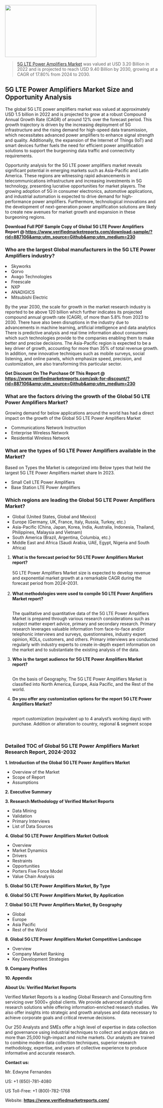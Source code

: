 <img src="https://ffe5etoiles.com/wp-content/uploads/2024/12/MST1-300x171.png" alt="" width="300" height="171" class="alignnone size-medium wp-image-20088" /><blockquote><p><p><a href="https://www.verifiedmarketreports.com/download-sample/?rid=887106&utm_source=Github&utm_medium=230" target="_blank">5G LTE Power Amplifiers Market</a> was valued at USD 3.20 Billion in 2022 and is projected to reach USD 9.40 Billion by 2030, growing at a CAGR of 17.80% from 2024 to 2030.</p></blockquote><p><h2>5G LTE Power Amplifiers Market Size and Opportunity Analysis</h2><p>The global 5G LTE power amplifiers market was valued at approximately USD 1.5 billion in 2022 and is projected to grow at a robust Compound Annual Growth Rate (CAGR) of around 12% over the forecast period. This growth trajectory is driven by the increasing deployment of 5G infrastructure and the rising demand for high-speed data transmission, which necessitates advanced power amplifiers to enhance signal strength and quality. Additionally, the expansion of the Internet of Things (IoT) and smart devices further fuels the need for efficient power amplification solutions to support the burgeoning data traffic and connectivity requirements.</p><p>Opportunity analysis for the 5G LTE power amplifiers market reveals significant potential in emerging markets such as Asia-Pacific and Latin America. These regions are witnessing rapid advancements in telecommunications infrastructure and increasing investments in 5G technology, presenting lucrative opportunities for market players. The growing adoption of 5G in consumer electronics, automotive applications, and industrial automation is expected to drive demand for high-performance power amplifiers. Furthermore, technological innovations and the development of next-generation power amplification solutions are likely to create new avenues for market growth and expansion in these burgeoning regions.</p></p><p class=""><strong>Download Full PDF Sample Copy of Global 5G LTE Power Amplifiers Report @ <a href="https://www.verifiedmarketreports.com/download-sample/?rid=887106&amp;utm_source=Github&amp;utm_medium=230" target="_blank">https://www.verifiedmarketreports.com/download-sample/?rid=887106&amp;utm_source=Github&amp;utm_medium=230</a></strong></p><h3 id="" class="">Who are the largest Global manufacturers in the 5G LTE Power Amplifiers industry?</h3><p><li>Skyworks</li><li> Qorvo</li><li> Avago Technologies</li><li> Freescale</li><li> NXP</li><li> ANADIGICS</li><li> Mitsubishi Electric</li></p><div class=""><div class="" dir="" data-message-author-role="" data-message-id="" data-message-model-slug=""><div class=""><div class=""><div class=""><div class="" dir="" data-message-author-role="" data-message-id="" data-message-model-slug=""><div class=""><div class=""><p>By the year 2030, the scale for growth in the market research industry is reported to be above 120 billion which further indicates its projected compound annual growth rate (CAGR), of more than 5.8% from 2023 to 2030. There have also been disruptions in the industry due to advancements in machine learning, artificial intelligence and data analytics There is predictive analysis and real time information about consumers which such technologies provide to the companies enabling them to make better and precise decisions. The Asia-Pacific region is expected to be a key driver of growth, accounting for more than 35% of total revenue growth. In addition, new innovative techniques such as mobile surveys, social listening, and online panels, which emphasize speed, precision, and customization, are also transforming this particular sector.</p><p><strong>Get Discount On The Purchase Of This Report @&nbsp; <a href="https://www.verifiedmarketreports.com/ask-for-discount/?rid=887106&amp;utm_source=Github&amp;utm_medium=230" target="_blank">https://www.verifiedmarketreports.com/ask-for-discount/?rid=887106&amp;utm_source=Github&amp;utm_medium=230</a></strong></p></div></div></div></div></div></div></div></div><h3 id="" class="">What are the factors driving the growth of the Global 5G LTE Power Amplifiers Market?</h3><p id="" class="">Growing demand for below applications around the world has had a direct impact on the growth of the Global 5G LTE Power Amplifiers Market</p><p id="" class=""><li>Communications Network Instruction</li><li> Enterprise Wireless Network</li><li> Residential Wireless Network</li></p><h3 id="" class="">What are the types of 5G LTE Power Amplifiers available in the Market?</h3><p id="" class="">Based on Types the Market is categorized into Below types that held the largest 5G LTE Power Amplifiers market share In 2023.</p><p id="" class=""><li>Small Cell LTE Power Amplifiers</li><li> Base Station LTE Power Amplifiers</li></p><h3 id="" class="">Which regions are leading the Global 5G LTE Power Amplifiers Market?</h3><ul><li>Global (United States, Global and Mexico)</li><li>Europe (Germany, UK, France, Italy, Russia, Turkey, etc.)</li><li>Asia-Pacific (China, Japan, Korea, India, Australia, Indonesia, Thailand, Philippines, Malaysia and Vietnam)</li><li>South America (Brazil, Argentina, Columbia, etc.)</li><li>Middle East and Africa (Saudi Arabia, UAE, Egypt, Nigeria and South Africa)</li></ul><p><ol><li><strong>What is the forecast period for 5G LTE Power Amplifiers Market report?<br /></strong><br /><span data-sheets-root="1" data-sheets-value="{&quot;1&quot;:2,&quot;2&quot;:&quot;XXXX size is expected to develop revenue and exponential market growth at a remarkable CAGR during the forecast period from 2024&ndash;2030.&quot;}" data-sheets-userformat="{&quot;2&quot;:12674,&quot;4&quot;:{&quot;1&quot;:2,&quot;2&quot;:16776960},&quot;10&quot;:2,&quot;11&quot;:0,&quot;15&quot;:&quot;Arial&quot;,&quot;16&quot;:12}">5G LTE Power Amplifiers Market size is expected to develop revenue and exponential market growth at a remarkable CAGR during the forecast period from 2024&ndash;2031.</span><br /><br /></li><li><strong>What methodologies were used to compile 5G LTE Power Amplifiers Market report?<br /><br /></strong><p>The qualitative and quantitative data of the&nbsp;5G LTE Power Amplifiers Market is prepared through various research considerations such as subject matter expert advice, primary and secondary research. Primary research leverages valuable information from face-to-face and/or telephonic interviews and surveys, questionnaires, industry expert opinion, KOLs, customers, and others. Primary interviews are conducted regularly with industry experts to create in-depth expert information on the market and to substantiate the existing analysis of the data.&nbsp;</p></li><li><strong>Who is the target audience for 5G LTE Power Amplifiers Market report?<br /><br /></strong><p>On the basis of Geography, The&nbsp;5G LTE Power Amplifiers Market is classified into North America, Europe, Asia Pacific, and the Rest of the world.</p></li><li><strong>Do you offer any customization options for the report 5G LTE Power Amplifiers Market?<br /><br /></strong><p>report customization (equivalent up to 4 analyst&rsquo;s working days) with purchase. Addition or alteration to country, regional &amp; segment scope</p><p>&nbsp;</p></li></ol></p><h3 id="" class="">Detailed TOC of Global 5G LTE Power Amplifiers Market Research Report, 2024-2032</h3><p id="" class=""><strong>1. Introduction of the Global 5G LTE Power Amplifiers Market</strong></p><ul><li>Overview of the Market</li><li>Scope of Report</li><li>Assumptions</li></ul><p id="" class=""><strong>2. Executive Summary</strong></p><p id="" class=""><strong>3. Research Methodology of&nbsp;Verified Market Reports</strong></p><ul><li>Data Mining</li><li>Validation</li><li>Primary Interviews</li><li>List of Data Sources</li></ul><p id="" class=""><strong>4. Global 5G LTE Power Amplifiers Market Outlook</strong></p><ul><li>Overview</li><li>Market Dynamics</li><li>Drivers</li><li>Restraints</li><li>Opportunities</li><li>Porters Five Force Model</li><li>Value Chain Analysis</li></ul><p id="" class=""><strong>5. Global 5G LTE Power Amplifiers Market, By&nbsp;Type</strong></p><p id="" class=""><strong>6. Global 5G LTE Power Amplifiers Market, By Application</strong></p><p id="" class=""><strong>7. Global 5G LTE Power Amplifiers Market, By Geography</strong></p><ul><li>Global</li><li>Europe</li><li>Asia Pacific</li><li>Rest of the World</li></ul><p id="" class=""><strong>8. Global 5G LTE Power Amplifiers Market Competitive Landscape</strong></p><ul><li>Overview</li><li>Company Market Ranking</li><li>Key Development Strategies</li></ul><p id="" class=""><strong>9. Company Profiles</strong></p><p id="" class=""><strong>10. Appendix</strong></p><p id="" class=""><strong>About Us: Verified Market Reports</strong></p><p id="" class="">Verified Market Reports is a leading Global Research and Consulting firm servicing over 5000+ global clients. We provide advanced analytical research solutions while offering information-enriched research studies. We also offer insights into strategic and growth analyses and data necessary to achieve corporate goals and critical revenue decisions.</p><p id="" class="">Our 250 Analysts and SMEs offer a high level of expertise in data collection and governance using industrial techniques to collect and analyze data on more than 25,000 high-impact and niche markets. Our analysts are trained to combine modern data collection techniques, superior research methodology, expertise, and years of collective experience to produce informative and accurate research.</p><p id="" class=""><strong>Contact us:</strong></p><p id="" class="">Mr. Edwyne Fernandes</p><p id="" class="">US: +1 (650)-781-4080</p><p id="" class="">US Toll-Free: +1 (800)-782-1768</p><p id="" class="">Website: <a target="" data-test-app-aware-link=""><strong>https://www.verifiedmarketreports.com/</strong></a></p>

